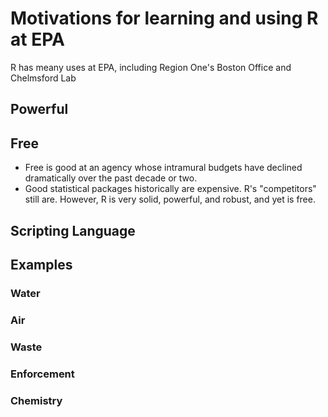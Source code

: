 # Motivations for learning and using R at EPA #
R has meany uses at EPA, including Region One's Boston Office and Chelmsford Lab
## Powerful ##

## Free ##
* Free is good at an agency whose intramural budgets have declined dramatically over the past decade or two.
* Good statistical packages historically are expensive. R's "competitors" still are. However, R is very solid, powerful, and robust, and yet is free.
## Scripting Language ##

## Examples ##

### Water ###

### Air ###

### Waste ###

### Enforcement ###

### Chemistry ###
